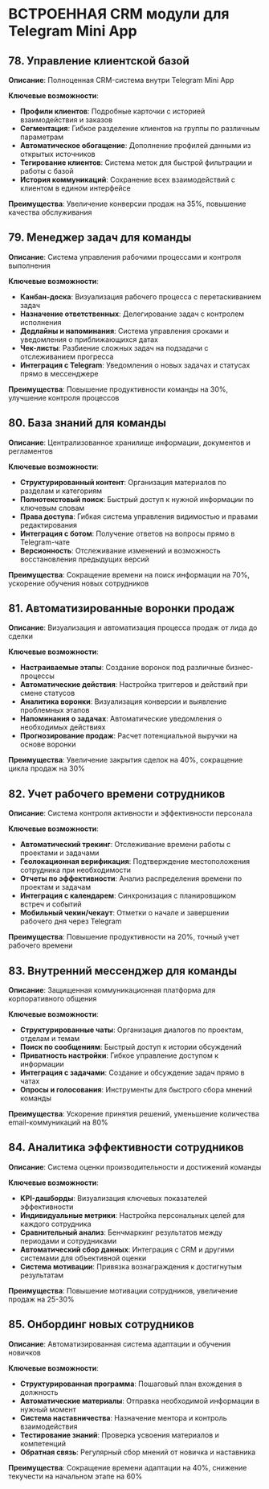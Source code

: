 # ВСТРОЕННАЯ CRM модули для Telegram Mini App

## 78. Управление клиентской базой
**Описание**: Полноценная CRM-система внутри Telegram Mini App

**Ключевые возможности**:
- **Профили клиентов**: Подробные карточки с историей взаимодействия и заказов
- **Сегментация**: Гибкое разделение клиентов на группы по различным параметрам
- **Автоматическое обогащение**: Дополнение профилей данными из открытых источников
- **Тегирование клиентов**: Система меток для быстрой фильтрации и работы с базой
- **История коммуникаций**: Сохранение всех взаимодействий с клиентом в едином интерфейсе

**Преимущества**: Увеличение конверсии продаж на 35%, повышение качества обслуживания

## 79. Менеджер задач для команды
**Описание**: Система управления рабочими процессами и контроля выполнения

**Ключевые возможности**:
- **Канбан-доска**: Визуализация рабочего процесса с перетаскиванием задач
- **Назначение ответственных**: Делегирование задач с контролем исполнения
- **Дедлайны и напоминания**: Система управления сроками и уведомления о приближающихся датах
- **Чек-листы**: Разбиение сложных задач на подзадачи с отслеживанием прогресса
- **Интеграция с Telegram**: Уведомления о новых задачах и статусах прямо в мессенджере

**Преимущества**: Повышение продуктивности команды на 30%, улучшение контроля процессов

## 80. База знаний для команды
**Описание**: Централизованное хранилище информации, документов и регламентов

**Ключевые возможности**:
- **Структурированный контент**: Организация материалов по разделам и категориям
- **Полнотекстовый поиск**: Быстрый доступ к нужной информации по ключевым словам
- **Права доступа**: Гибкая система управления видимостью и правами редактирования
- **Интеграция с ботом**: Получение ответов на вопросы прямо в Telegram-чате
- **Версионность**: Отслеживание изменений и возможность восстановления предыдущих версий

**Преимущества**: Сокращение времени на поиск информации на 70%, ускорение обучения новых сотрудников

## 81. Автоматизированные воронки продаж
**Описание**: Визуализация и автоматизация процесса продаж от лида до сделки

**Ключевые возможности**:
- **Настраиваемые этапы**: Создание воронок под различные бизнес-процессы
- **Автоматические действия**: Настройка триггеров и действий при смене статусов
- **Аналитика воронки**: Визуализация конверсии и выявление проблемных этапов
- **Напоминания о задачах**: Автоматические уведомления о необходимых действиях
- **Прогнозирование продаж**: Расчет потенциальной выручки на основе воронки

**Преимущества**: Увеличение закрытия сделок на 40%, сокращение цикла продаж на 30%

## 82. Учет рабочего времени сотрудников
**Описание**: Система контроля активности и эффективности персонала

**Ключевые возможности**:
- **Автоматический трекинг**: Отслеживание времени работы с проектами и задачами
- **Геолокационная верификация**: Подтверждение местоположения сотрудника при необходимости
- **Отчеты по эффективности**: Анализ распределения времени по проектам и задачам
- **Интеграция с календарем**: Синхронизация с планировщиком встреч и событий
- **Мобильный чекин/чекаут**: Отметки о начале и завершении рабочего дня через Telegram

**Преимущества**: Повышение продуктивности на 20%, точный учет рабочего времени

## 83. Внутренний мессенджер для команды
**Описание**: Защищенная коммуникационная платформа для корпоративного общения

**Ключевые возможности**:
- **Структурированные чаты**: Организация диалогов по проектам, отделам и темам
- **Поиск по сообщениям**: Быстрый доступ к истории обсуждений
- **Приватность настройки**: Гибкое управление доступом к информации
- **Интеграция с задачами**: Создание и обсуждение задач прямо в чатах
- **Опросы и голосования**: Инструменты для быстрого сбора мнений команды

**Преимущества**: Ускорение принятия решений, уменьшение количества email-коммуникаций на 80%

## 84. Аналитика эффективности сотрудников
**Описание**: Система оценки производительности и достижений команды

**Ключевые возможности**:
- **KPI-дашборды**: Визуализация ключевых показателей эффективности
- **Индивидуальные метрики**: Настройка персональных целей для каждого сотрудника
- **Сравнительный анализ**: Бенчмаркинг результатов между периодами и сотрудниками
- **Автоматический сбор данных**: Интеграция с CRM и другими системами для объективной оценки
- **Система мотивации**: Привязка вознаграждения к достигнутым результатам

**Преимущества**: Повышение мотивации сотрудников, увеличение продаж на 25-30%

## 85. Онбординг новых сотрудников
**Описание**: Автоматизированная система адаптации и обучения новичков

**Ключевые возможности**:
- **Структурированная программа**: Пошаговый план вхождения в должность
- **Автоматические материалы**: Отправка необходимой информации в нужный момент
- **Система наставничества**: Назначение ментора и контроль взаимодействия
- **Тестирование знаний**: Проверка усвоения материалов и компетенций
- **Обратная связь**: Регулярный сбор мнений от новичка и наставника

**Преимущества**: Сокращение времени адаптации на 40%, снижение текучести на начальном этапе на 60%
